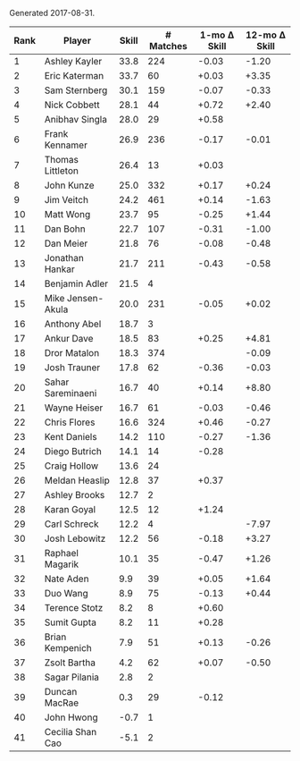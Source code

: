 Generated 2017-08-31.

| Rank | Player            | Skill | # Matches | 1-mo Δ Skill | 12-mo Δ Skill |
|------|-------------------|-------|-----------|--------------|---------------|
|    1 | Ashley Kayler     |  33.8 |       224 |        -0.03 |         -1.20 |
|    2 | Eric Katerman     |  33.7 |        60 |        +0.03 |         +3.35 |
|    3 | Sam Sternberg     |  30.1 |       159 |        -0.07 |         -0.33 |
|    4 | Nick Cobbett      |  28.1 |        44 |        +0.72 |         +2.40 |
|    5 | Anibhav Singla    |  28.0 |        29 |        +0.58 |               |
|    6 | Frank Kennamer    |  26.9 |       236 |        -0.17 |         -0.01 |
|    7 | Thomas Littleton  |  26.4 |        13 |        +0.03 |               |
|    8 | John Kunze        |  25.0 |       332 |        +0.17 |         +0.24 |
|    9 | Jim Veitch        |  24.2 |       461 |        +0.14 |         -1.63 |
|   10 | Matt Wong         |  23.7 |        95 |        -0.25 |         +1.44 |
|   11 | Dan Bohn          |  22.7 |       107 |        -0.31 |         -1.00 |
|   12 | Dan Meier         |  21.8 |        76 |        -0.08 |         -0.48 |
|   13 | Jonathan Hankar   |  21.7 |       211 |        -0.43 |         -0.58 |
|   14 | Benjamin Adler    |  21.5 |         4 |              |               |
|   15 | Mike Jensen-Akula |  20.0 |       231 |        -0.05 |         +0.02 |
|   16 | Anthony Abel      |  18.7 |         3 |              |               |
|   17 | Ankur Dave        |  18.5 |        83 |        +0.25 |         +4.81 |
|   18 | Dror Matalon      |  18.3 |       374 |              |         -0.09 |
|   19 | Josh Trauner      |  17.8 |        62 |        -0.36 |         -0.03 |
|   20 | Sahar Sareminaeni |  16.7 |        40 |        +0.14 |         +8.80 |
|   21 | Wayne Heiser      |  16.7 |        61 |        -0.03 |         -0.46 |
|   22 | Chris Flores      |  16.6 |       324 |        +0.46 |         -0.27 |
|   23 | Kent Daniels      |  14.2 |       110 |        -0.27 |         -1.36 |
|   24 | Diego Butrich     |  14.1 |        14 |        -0.28 |               |
|   25 | Craig Hollow      |  13.6 |        24 |              |               |
|   26 | Meldan Heaslip    |  12.8 |        37 |        +0.37 |               |
|   27 | Ashley Brooks     |  12.7 |         2 |              |               |
|   28 | Karan Goyal       |  12.5 |        12 |        +1.24 |               |
|   29 | Carl Schreck      |  12.2 |         4 |              |         -7.97 |
|   30 | Josh Lebowitz     |  12.2 |        56 |        -0.18 |         +3.27 |
|   31 | Raphael Magarik   |  10.1 |        35 |        -0.47 |         +1.26 |
|   32 | Nate Aden         |   9.9 |        39 |        +0.05 |         +1.64 |
|   33 | Duo Wang          |   8.9 |        75 |        -0.13 |         +0.44 |
|   34 | Terence Stotz     |   8.2 |         8 |        +0.60 |               |
|   35 | Sumit Gupta       |   8.2 |        11 |        +0.28 |               |
|   36 | Brian Kempenich   |   7.9 |        51 |        +0.13 |         -0.26 |
|   37 | Zsolt Bartha      |   4.2 |        62 |        +0.07 |         -0.50 |
|   38 | Sagar Pilania     |   2.8 |         2 |              |               |
|   39 | Duncan MacRae     |   0.3 |        29 |        -0.12 |               |
|   40 | John Hwong        |  -0.7 |         1 |              |               |
|   41 | Cecilia Shan Cao  |  -5.1 |         2 |              |               |